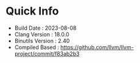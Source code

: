 # Quick Info
* Build Date : 2023-08-08
* Clang Version : 18.0.0
* Binutils Version : 2.40
* Compiled Based : https://github.com/llvm/llvm-project/commit/f83ab2b3
